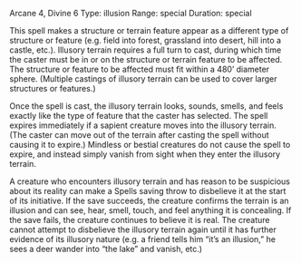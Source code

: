 Arcane 4, Divine 6
Type: illusion
Range: special
Duration: special

This spell makes a structure or terrain feature appear as a different type of structure or feature (e.g. field into forest, grassland into desert, hill into a castle, etc.). Illusory terrain requires a full turn to cast, during which time the caster must be in or on the structure or terrain feature to be affected. The structure or feature to be affected must fit within a 480’ diameter sphere. (Multiple castings of illusory terrain can be used to cover larger structures or features.)

Once the spell is cast, the illusory terrain looks, sounds, smells, and feels exactly like the type of feature that the caster has selected. The spell expires immediately if a sapient creature moves into the illusory terrain. (The caster can move out of the terrain after casting the spell without causing it to expire.) Mindless or bestial creatures do not cause the spell to expire, and instead simply vanish from sight when they enter the illusory terrain.

A creature who encounters illusory terrain and has reason to be suspicious about its reality can make a Spells saving throw to disbelieve it at the start of its initiative. If the save succeeds, the creature confirms the terrain is an illusion and can see, hear, smell, touch, and feel anything it is concealing. If the save fails, the creature continues to believe it is real. The creature cannot attempt to disbelieve the illusory terrain again until it has further evidence of its illusory nature (e.g. a friend tells him “it’s an illusion,” he sees a deer wander into “the lake” and vanish, etc.)